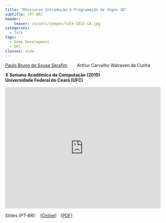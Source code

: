 ```yaml
---
title: "Minicurso Introdução à Programação de Jogos 2D"
subtitle: (PT-BR)
header:
    teaser: /assets/images/talk-2015-CA.jpg
categories:
  - Talk
tags:
  - Game Development
  - UFC
classes: wide
---
```


[Paulo Bruno de Sousa Serafim](paulobruno.github.io)
  Arthur Carvalho Walraven da Cunha

**X Semana Acadêmica da Computação (2015)**  
**Universidade Federal do Ceará (UFC)**

<div style="position:relative;width:100%;overflow:hidden;padding-top:78.02%">
    <iframe style="position:absolute;top:0;left:0;bottom:0;right:0;width:100%;height:100%;border:none" src="https://docs.google.com/presentation/d/e/2PACX-1vQqnR7hbC32lsYP5Gj-SrfPk1DqZnMH6JgPXzeMZ9jHr143afSsbkPkdpDCUnhhSYFv1t1xcBgzDd5i/embed?start=false&loop=false&delayms=3000" frameborder="0" allowfullscreen="true" mozallowfullscreen="true" webkitallowfullscreen="true"></iframe>
</div>

Slides *(PT-BR)*: [[Online](https://docs.google.com/presentation/d/e/2PACX-1vQqnR7hbC32lsYP5Gj-SrfPk1DqZnMH6JgPXzeMZ9jHr143afSsbkPkdpDCUnhhSYFv1t1xcBgzDd5i/pub?start=false&loop=false&delayms=3000)] [[PDF](/assets/pdfs/MinicursoIntroducaoProgramacaoJogos2D.pdf)]

